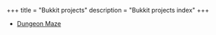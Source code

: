 +++
title = "Bukkit projects"
description = "Bukkit projects index"
+++

- [Dungeon Maze](@/projects/bukkit/dungeon-maze.md)
